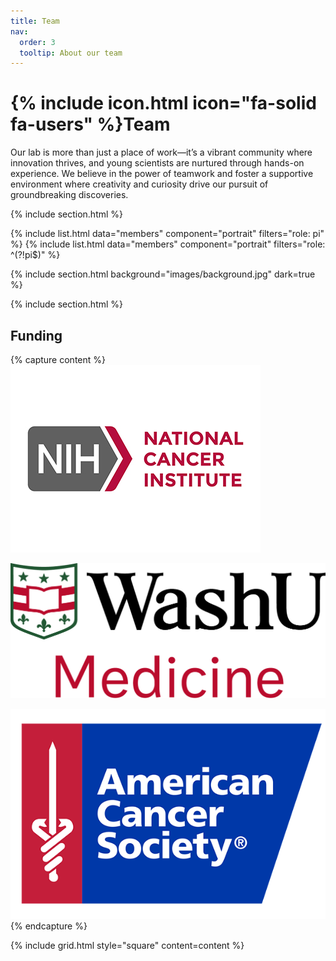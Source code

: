 ```yaml
---
title: Team
nav:
  order: 3
  tooltip: About our team
---
```


# {% include icon.html icon="fa-solid fa-users" %}Team

Our lab is more than just a place of work—it’s a vibrant community where innovation thrives, and young scientists are nurtured through hands-on experience. We believe in the power of teamwork and foster a supportive environment where creativity and curiosity drive our pursuit of groundbreaking discoveries.

{% include section.html %}

{% include list.html data="members" component="portrait" filters="role: pi" %}
{% include list.html data="members" component="portrait" filters="role: ^(?!pi$)" %}

{% include section.html background="images/background.jpg" dark=true %}

{% include section.html %}
## Funding

{% capture content %}
[![National Cancer Institute](/images/nci-logo.png)](https://www.cancer.gov/)

[![Washington University School of Medicine](/images/Washu_medicine.png)](https://medicine.wustl.edu/)

[![American Grants Research Society](/images/ACS-1.png)](https://www.americanresearchgrants.org/)
{% endcapture %}


{% include grid.html style="square" content=content %}
